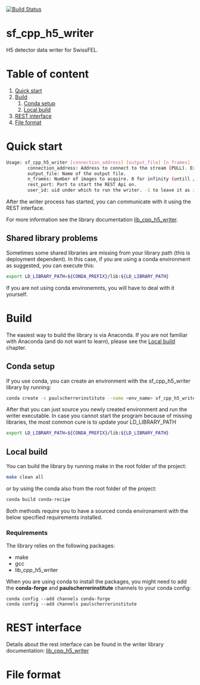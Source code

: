 [![Build Status](https://api.travis-ci.org/paulscherrerinstitute/sf_cpp_h5_writer.svg?branch=master)](https://travis-ci.org/paulscherrerinstitute/sf_cpp_h5_writer/) 

# sf_cpp_h5_writer
H5 detector data writer for SwissFEL.

# Table of content
1. [Quick start](#quick_start)
2. [Build](#build)
    1. [Conda setup](#conda_setup)
    2. [Local build](#local_build)
3. [REST interface](#rest_interface)
4. [File format](#file_format)


<a id="quick_start"></a>
# Quick start

```bash
Usage: sf_cpp_h5_writer [connection_address] [output_file] [n_frames] [rest_port] [user_id]
        connection_address: Address to connect to the stream (PULL). Example: tcp://127.0.0.1:40000
        output_file: Name of the output file.
        n_frames: Number of images to acquire. 0 for infinity (untill /stop is called).
        rest_port: Port to start the REST Api on.
        user_id: uid under which to run the writer. -1 to leave it as it is.
```

After the writer process has started, you can communicate with it using the REST interface.

For more information see the library documentation [lib\_cpp\_h5\_writer](https://github.com/paulscherrerinstitute/lib_cpp_h5_writer).

## Shared library problems
Sometimes some shared libraries are missing from your library path (this is deployment dependent). In this case, if you are using a conda 
environment as suggested, you can execute this:

```bash
export LD_LIBRARY_PATH=${CONDA_PREFIX}/lib:${LD_LIBRARY_PATH}
```

If you are not using conda environemnts, you will have to deal with it yourself.

<a id="build"></a>
# Build

The easiest way to build the library is via Anaconda. If you are not familiar with Anaconda (and do not want to learn), 
please see the [Local build](#local_build) chapter.

<a id="conda_setup"></a>
## Conda setup
If you use conda, you can create an environment with the sf_cpp_h5_writer library by running:

```bash
conda create -c paulscherrerinstitute --name <env_name> sf_cpp_h5_writer
```

After that you can just source you newly created environment and run the writer executable.
In case you cannot start the program because of missing libraries, the most common cure is to update your LD\_LIBRARY\_PATH
```bash
export LD_LIBRARY_PATH=${CONDA_PREFIX}/lib:${LD_LIBRARY_PATH}
```

<a id="local_build"></a>
## Local build
You can build the library by running make in the root folder of the project:

```bash
make clean all
```

or by using the conda also from the root folder of the project:

```bash
conda build conda-recipe
```

Both methods require you to have a sourced conda environament with the below specified requirements installed.

### Requirements
The library relies on the following packages:

- make
- gcc
- lib\_cpp\_h5\_writer

When you are using conda to install the packages, you might need to add the **conda-forge** and **paulscherrerinstitute** channels to
your conda config:

```
conda config --add channels conda-forge
conda config --add channels paulscherrerinstitute
```

<a id="rest_interface"></a>
# REST interface
Details about the rest interface can be found in the writer library documentation: 
[lib\_cpp\_h5\_writer](https://github.com/paulscherrerinstitute/lib_cpp_h5_writer#rest_interface)

<a id="file_format"></a>
# File format
